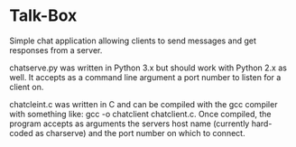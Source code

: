 # Talk-Box
Simple chat application allowing clients to send messages and get responses from a server.

chatserve.py was written in Python 3.x but should work with Python 2.x as well. It accepts as a command line argument a port number to listen for a client on.

chatcleint.c was written in C and can be compiled with the gcc compiler with something like: gcc -o chatclient chatclient.c. Once compiled, the program accepts as arguments the servers host name (currently hard-coded as charserve) and the port number on which to connect.
